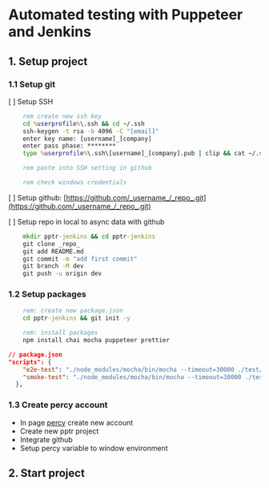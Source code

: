 # Automated testing with Puppeteer and Jenkins

## 1. Setup project

### 1.1 Setup git

[ ] Setup SSH

```bat
    rem create new ssh key
    cd %userprofile%\.ssh && cd ~/.ssh
    ssh-keygen -t rsa -b 4096 -C "[email]"
    enter key name: [username]_[company]
    enter pass phase: ********
    type %userprofile%\.ssh\[username]_[company].pub | clip && cat ~/.ssh [username]_[company].pub | pbcopy

    rem paste into SSH setting in github

    rem check windows credentials

```

[ ] Setup github: [https://github.com/_username_/_repo_.git](https://github.com/_username_/_repo_.git)

[ ] Setup repo in local to async data with github

```bat
    mkdir pptr-jenkins && cd pptr-jenkins
    git clone _repo_
    git add README.md
    git commit -m "add first commit"
    git branch -M dev
    git push -u origin dev
```

### 1.2 Setup packages

```bat
    rem: create new package.json
    cd pptr-jenkins && git init -y

    rem: install packages
    npm install chai mocha puppeteer prettier
```

```json
// package.json
"scripts": {
    "e2e-test": "./node_modules/mocha/bin/mocha --timeout=30000 ./test/e2e.test.js",
    "smoke-test": "./node_modules/mocha/bin/mocha --timeout=30000 ./test/smoke.test.js"
  },
```

### 1.3 Create percy account

- In page [percy](https://percy.io/) create new account
- Create new pptr project
- Integrate github
- Setup percy variable to window environment

## 2. Start project
